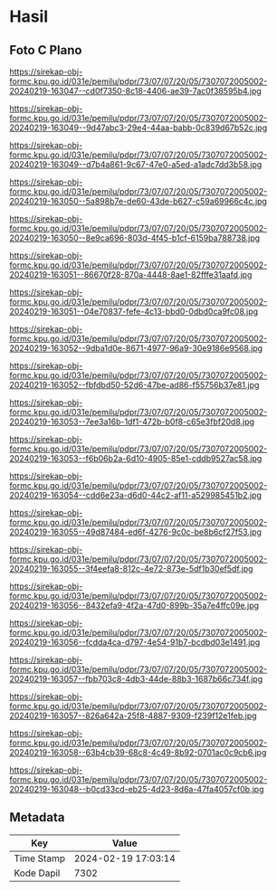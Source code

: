 # Hasil

## Foto C Plano

https://sirekap-obj-formc.kpu.go.id/031e/pemilu/pdpr/73/07/07/20/05/7307072005002-20240219-163047--cd0f7350-8c18-4406-ae39-7ac0f38595b4.jpg

https://sirekap-obj-formc.kpu.go.id/031e/pemilu/pdpr/73/07/07/20/05/7307072005002-20240219-163049--9d47abc3-29e4-44aa-babb-0c839d67b52c.jpg

https://sirekap-obj-formc.kpu.go.id/031e/pemilu/pdpr/73/07/07/20/05/7307072005002-20240219-163049--d7b4a861-9c67-47e0-a5ed-a1adc7dd3b58.jpg

https://sirekap-obj-formc.kpu.go.id/031e/pemilu/pdpr/73/07/07/20/05/7307072005002-20240219-163050--5a898b7e-de60-43de-b627-c59a69966c4c.jpg

https://sirekap-obj-formc.kpu.go.id/031e/pemilu/pdpr/73/07/07/20/05/7307072005002-20240219-163050--8e9ca696-803d-4f45-b1cf-6159ba788738.jpg

https://sirekap-obj-formc.kpu.go.id/031e/pemilu/pdpr/73/07/07/20/05/7307072005002-20240219-163051--86670f28-870a-4448-8ae1-82fffe31aafd.jpg

https://sirekap-obj-formc.kpu.go.id/031e/pemilu/pdpr/73/07/07/20/05/7307072005002-20240219-163051--04e70837-fefe-4c13-bbd0-0dbd0ca9fc08.jpg

https://sirekap-obj-formc.kpu.go.id/031e/pemilu/pdpr/73/07/07/20/05/7307072005002-20240219-163052--9dba1d0e-8671-4977-96a9-30e9186e9568.jpg

https://sirekap-obj-formc.kpu.go.id/031e/pemilu/pdpr/73/07/07/20/05/7307072005002-20240219-163052--fbfdbd50-52d6-47be-ad86-f55756b37e81.jpg

https://sirekap-obj-formc.kpu.go.id/031e/pemilu/pdpr/73/07/07/20/05/7307072005002-20240219-163053--7ee3a16b-1df1-472b-b0f8-c65e3fbf20d8.jpg

https://sirekap-obj-formc.kpu.go.id/031e/pemilu/pdpr/73/07/07/20/05/7307072005002-20240219-163053--f6b06b2a-6d10-4905-85e1-cddb9527ac58.jpg

https://sirekap-obj-formc.kpu.go.id/031e/pemilu/pdpr/73/07/07/20/05/7307072005002-20240219-163054--cdd6e23a-d6d0-44c2-af11-a529985451b2.jpg

https://sirekap-obj-formc.kpu.go.id/031e/pemilu/pdpr/73/07/07/20/05/7307072005002-20240219-163055--49d87484-ed6f-4276-9c0c-be8b6cf27f53.jpg

https://sirekap-obj-formc.kpu.go.id/031e/pemilu/pdpr/73/07/07/20/05/7307072005002-20240219-163055--3f4eefa8-812c-4e72-873e-5df1b30ef5df.jpg

https://sirekap-obj-formc.kpu.go.id/031e/pemilu/pdpr/73/07/07/20/05/7307072005002-20240219-163056--8432efa9-4f2a-47d0-899b-35a7e4ffc09e.jpg

https://sirekap-obj-formc.kpu.go.id/031e/pemilu/pdpr/73/07/07/20/05/7307072005002-20240219-163056--fcdda4ca-d797-4e54-91b7-bcdbd03e1491.jpg

https://sirekap-obj-formc.kpu.go.id/031e/pemilu/pdpr/73/07/07/20/05/7307072005002-20240219-163057--fbb703c8-4db3-44de-88b3-1687b66c734f.jpg

https://sirekap-obj-formc.kpu.go.id/031e/pemilu/pdpr/73/07/07/20/05/7307072005002-20240219-163057--826a642a-25f8-4887-9309-f239f12e1feb.jpg

https://sirekap-obj-formc.kpu.go.id/031e/pemilu/pdpr/73/07/07/20/05/7307072005002-20240219-163058--63b4cb39-68c8-4c49-8b92-0701ac0c9cb6.jpg

https://sirekap-obj-formc.kpu.go.id/031e/pemilu/pdpr/73/07/07/20/05/7307072005002-20240219-163048--b0cd33cd-eb25-4d23-8d6a-47fa4057cf0b.jpg


## Metadata

| Key        | Value               |
| ---------- | ------------------- |
| Time Stamp | 2024-02-19 17:03:14 |
| Kode Dapil | 7302                |



